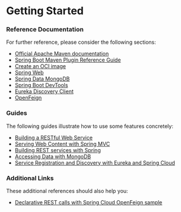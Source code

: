 # Getting Started

### Reference Documentation
For further reference, please consider the following sections:

* [Official Apache Maven documentation](https://maven.apache.org/guides/index.html)
* [Spring Boot Maven Plugin Reference Guide](https://docs.spring.io/spring-boot/docs/3.2.4/maven-plugin/reference/html/)
* [Create an OCI image](https://docs.spring.io/spring-boot/docs/3.2.4/maven-plugin/reference/html/#build-image)
* [Spring Web](https://docs.spring.io/spring-boot/docs/3.2.4/reference/htmlsingle/index.html#web)
* [Spring Data MongoDB](https://docs.spring.io/spring-boot/docs/3.2.4/reference/htmlsingle/index.html#data.nosql.mongodb)
* [Spring Boot DevTools](https://docs.spring.io/spring-boot/docs/3.2.4/reference/htmlsingle/index.html#using.devtools)
* [Eureka Discovery Client](https://docs.spring.io/spring-cloud-netflix/docs/current/reference/html/#service-discovery-eureka-clients)
* [OpenFeign](https://docs.spring.io/spring-cloud-openfeign/docs/current/reference/html/)

### Guides
The following guides illustrate how to use some features concretely:

* [Building a RESTful Web Service](https://spring.io/guides/gs/rest-service/)
* [Serving Web Content with Spring MVC](https://spring.io/guides/gs/serving-web-content/)
* [Building REST services with Spring](https://spring.io/guides/tutorials/rest/)
* [Accessing Data with MongoDB](https://spring.io/guides/gs/accessing-data-mongodb/)
* [Service Registration and Discovery with Eureka and Spring Cloud](https://spring.io/guides/gs/service-registration-and-discovery/)

### Additional Links
These additional references should also help you:

* [Declarative REST calls with Spring Cloud OpenFeign sample](https://github.com/spring-cloud-samples/feign-eureka)

